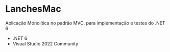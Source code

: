 # LanchesMac
Aplicação Monolítica no padrão MVC, para implementação e testes do .NET 6

- .NET 6
- Visual Studio 2022 Community

